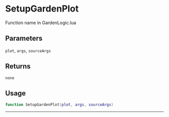 # SetupGardenPlot
Function name in GardenLogic.lua
## Parameters
`plot`, `args`, `sourceArgs`
## Returns
`none`
## Usage
```lua
function SetupGardenPlot(plot, args, sourceArgs)
```
---
